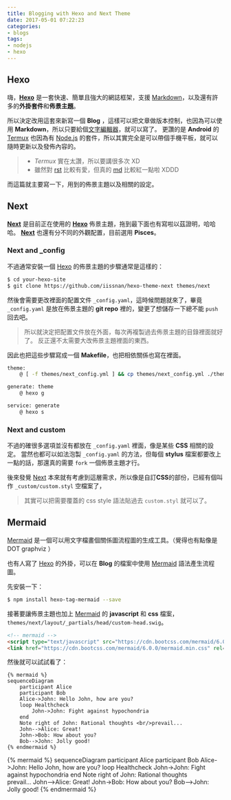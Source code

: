 ```yaml
---
title: Blogging with Hexo and Next Theme
date: 2017-05-01 07:22:23
categories:
- blogs
tags:
- nodejs
- hexo
---
```


## Hexo

嗨，**[Hexo]** 是一套快速、簡單且強大的網誌框架，支援 [Markdown]，以及還有許多的**外掛套件**和**佈景主題**。

所以決定改用這套來新寫一個 **Blog** ，這樣可以把文章做版本控制，也因為可以使用 **Markdown**，所以只要給個[文字編輯器]，就可以寫了。
更讚的是 **Android** 的 [Termux] 也因為有 [Node.js] 的套件，所以其實完全是可以帶個手機平板，就可以隨時更新以及發佈內容的。

> - *Termux* 實在太讚，所以要講很多次 XD
> - 雖然對 [rst] 比較有愛，但真的 [md] 比較紅一點啦 XDDD

而這篇就主要寫一下，用到的佈景主題以及相關的設定。
<!-- more -->

## Next

**[Next]** 是目前正在使用的 **[Hexo]** 佈景主題，拖到最下面也有寫啦以茲證明，哈哈哈。
**[Next]** 也還有分不同的外觀配置，目前選用 **Pisces**。

### Next and _config

不過通常安裝一個 [Hexo] 的佈景主題的步驟通常是這樣的：

```sh
$ cd your-hexo-site
$ git clone https://github.com/iissnan/hexo-theme-next themes/next
```

然後會需要更改裡面的配置文件 `_config.yaml`，這時候問題就來了，畢竟 `_config.yaml` 是放在佈景主題的 **git repo** 裡的，變更了想儲存一下總不能 `push` 回去吧。

> 所以就決定把配置文件放在外面，每次再複製過去佈景主題的目錄裡面就好了。
> 反正還不太需要大改佈景主題裡面的東西。

因此也把這些步驟寫成一個 **Makefile**，也把相依關係也寫在裡面。

```sh
theme:
	@ [ -f themes/next_config.yml ] && cp themes/next_config.yml ./themes/next/_config.yml

generate: theme
	@ hexo g

service: generate
	@ hexo s
```

### Next and custom

不過的確很多選項並沒有都放在 `_config.yaml` 裡面，像是某些 **CSS** 相關的設定。
當然也都可以如法泡製 `_config.yaml` 的方法，但每個 **stylus** 檔案都要改上一點的話，那還真的需要 `fork` 一個佈景主題才行。

後來發覺 [Next] 本來就有考慮到這層需求，所以像是自訂**CSS**的部份，已經有個叫作 `_custom/custom.styl` 空檔案了，

> 其實可以把需要覆蓋的 css style 語法貼過去 `custom.styl` 就可以了。


## Mermaid

[Mermaid] 是一個可以用文字檔畫個關係圖流程圖的生成工具。（覺得也有點像是 DOT graphviz ）

也有人寫了 [Hexo] 的外掛，可以在 **Blog** 的檔案中使用 [Mermaid] 語法產生流程圖。

先安裝一下：
```sh
$ npm install hexo-tag-mermaid --save
```

接著要讓佈景主題也加上 [Mermaid] 的 **javascript** 和 **css** 檔案，`themes/next/layout/_partials/head/custom-head.swig`。

```html
<!-- mermaid -->
<script type="text/javascript" src="https://cdn.bootcss.com/mermaid/6.0.0/mermaid.min.js" charset="utf-8"></script>
<link href="https://cdn.bootcss.com/mermaid/6.0.0/mermaid.min.css" rel="stylesheet" type="text/css" />
```

然後就可以試試看了：

```mermaid
{% mermaid %}
sequenceDiagram
    participant Alice
    participant Bob
    Alice->John: Hello John, how are you?
    loop Healthcheck
        John->John: Fight against hypochondria
    end
    Note right of John: Rational thoughts <br/>prevail...
    John-->Alice: Great!
    John->Bob: How about you?
    Bob-->John: Jolly good!
{% endmermaid %}
```

{% mermaid %}
sequenceDiagram
    participant Alice
    participant Bob
    Alice->John: Hello John, how are you?
    loop Healthcheck
        John->John: Fight against hypochondria
    end
    Note right of John: Rational thoughts <br/>prevail...
    John-->Alice: Great!
    John->Bob: How about you?
    Bob-->John: Jolly good!
{% endmermaid %}


[Hexo]: https://hexo.io/zh-tw/
[Markdown]: https://zh.wikipedia.org/wiki/Markdown
[文字編輯器]: http://www.vim.org/
[md]: https://zh.wikipedia.org/wiki/Markdown
[Termux]: https://termux.com/
[Node.js]: https://nodejs.org/en/
[rst]: http://docutils.sourceforge.net/rst.html
[Next]: http://theme-next.iissnan.com/
[Mermaid]: https://knsv.github.io/mermaid/

